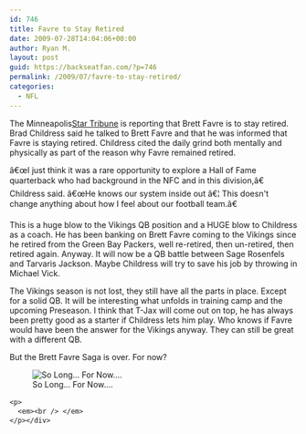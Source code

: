```yaml
---
id: 746
title: Favre to Stay Retired
date: 2009-07-28T14:04:06+00:00
author: Ryan M.
layout: post
guid: https://backseatfan.com/?p=746
permalink: /2009/07/favre-to-stay-retired/
categories:
  - NFL
---
```


<div class="entry">
  <p>
    The Minneapolis<a href="https://blogs.startribune.com/vikingsblog/?p=3077">Star Tribune</a> is reporting that Brett Favre is to stay retired.  Brad Childress said he talked to Brett Favre and that he was informed that Favre is staying retired. Childress cited the daily grind both mentally and physically as part of the reason why Favre remained retired.
  </p>

  <p>
    â€œI just think it was a rare opportunity to explore a Hall of Fame quarterback who had background in the NFC and in this division,â€ Childress said. â€œHe knows our system inside out â€¦ This doesn't change anything about how I feel about our football team.â€
  </p>

  <p>
    This is a huge blow to the Vikings QB position and a HUGE blow to Childress as a coach. He has been banking on Brett Favre coming to the Vikings since he retired from the Green Bay Packers, well re-retired, then un-retired, then retired again. Anyway. It will now be a QB battle between Sage Rosenfels and Tarvaris Jackson. Maybe Childress will try to save his job by throwing in Michael Vick.
  </p>

  <p>
    The Vikings season is not lost, they still have all the parts in place. Except for a solid QB. It will be interesting what unfolds in training camp and the upcoming Preseason. I think that T-Jax will come out on top, he has always been pretty good as a starter if Childress lets him play. Who knows if Favre would have been the answer for the Vikings anyway. They can still be great with a different QB.
  </p>

  <p>
    But the Brett Favre Saga is over. For now?
  </p>

  <p style="text-align: center;">
    <figure id="attachment_752" style="width: 386px" class="wp-caption alignnone"><img class="size-full wp-image-752" title="Favre" src="/images/2009/07/favre.jpg" alt="So Long... For Now...." width="386" height="346" srcset="/images/2009/07/favre.jpg 552w, /images/2009/07/favre-300x268.jpg 300w" sizes="(max-width: 386px) 100vw, 386px" /><figcaption class="wp-caption-text">So Long... For Now....</figcaption></figure>

    <p>
      <em><br /> </em>
    </p></div>
